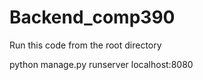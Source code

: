 # Backend_comp390

Run this code from the root directory

python manage.py runserver localhost:8080
